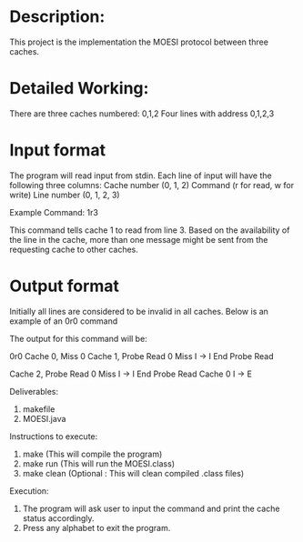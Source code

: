 # Description:
This project is the implementation the MOESI protocol between three caches.

# Detailed Working:
There are three caches numbered: 0,1,2
Four lines with address 0,1,2,3

# Input format
The program will read input from stdin.  Each line of input will have the following three columns:
Cache number (0, 1, 2)
Command (r for read, w for write)
Line number (0, 1, 2, 3)

Example Command: 1r3

This command tells cache 1 to read from line 3. Based on the availability of the line in the cache, more than one message might be sent from the requesting cache to other caches.

# Output format

Initially all lines are considered to be invalid in all caches.
Below is an example of an 0r0 command

The output for this command will be:

0r0
Cache 0, Miss 0
Cache 1, Probe Read 0
Miss
I -> I
End Probe Read

Cache 2, Probe Read 0
Miss
I -> I
End Probe Read
Cache 0
I -> E

Deliverables:
1. makefile
2. MOESI.java

Instructions to execute:
1. make 						      (This will compile the program)
2. make run							  (This will run the MOESI.class)
3. make clean 						  (Optional : This will clean compiled .class files)

Execution:
1. The program will ask user to input the command and print the cache status accordingly. 
2. Press any alphabet to exit the program.
